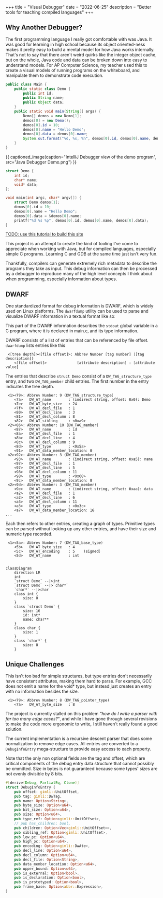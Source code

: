 +++
title = "Visual Debugger"
date = "2022-06-25"
description = "Better tools for teaching compiled languages"
+++

## Why Another Debugger?

The first programming language I really got comfortable with was Java. It was
good for learning in high school because its object oriented-ness makes it
pretty easy to build a mental model for how Java works internally. That's not to
say that there aren't weird quirks like the integer object cache, but on the
whole, Java code and data can be broken down into easy to understand models. For
AP Computer Science, my teacher used this to create a visual models of running
programs on the whiteboard, and manipulate them to demonstrate code execution.

```Java
public class Main {
    public static class Demo {
        public int id;
        public String name;
        public Object data;
    }
    public static void main(String[] args) {
        Demo[] demos = new Demo[1];
        demos[0] = new Demo();
        demos[0].id = 10;
        demos[0].name = "Hello Demo";
        demos[0].data = demos[0].name;
        System.out.format("%d, %s, %h", demos[0].id, demos[0].name, demos[0].data);
    }
}
```

{{ captioned_image(caption="IntelliJ Debugger view of the demo program", src="Java Debugger Demo.png") }}
</figure>

```C
struct Demo {
    int id;
    char* name;
    void* data;
};

void main(int argc, char* argv[]) {
    struct Demo demos[1];
    demos[0].id = 10;
    demos[0].name = "Hello Demo";
    demos[0].data = &demos[0].name;
    printf("%d %s %p", demos[0].id, demos[0].name, demos[0].data);
}
```

[TODO: use this tutorial to build this site](https://www.youtube.com/watch?v=p0bGHP-PXD4)

This project is an attempt to create the kind of tooling I've come to appreciate
when working with Java, but for compiled languages, especially simple C
programs. Learning C and GDB at the same time just isn't very fun.

Thankfully, compilers can generate extremely rich metadata to describe the
programs they take as input. This debug information can then be processed by a
debugger to reproduce many of the high level concepts I think about when
programming, especially information about types.

## DWARF

One standardized format for debug information is DWARF, which is widely used on
Linux platforms. The `dwarfdump` utility can be used to parse and visualize
DWARF information in a textual format like so:

This part of the DWARF information describes the `stdout` global variable in a C
program, where it is declared in main.c, and its type information.

DWARF consists of a list of entries that can be referenced by file offset.
`dwarfdump` lists entries like this

<!-- markdownlint-disable-next-line fenced-code-language -->
```text
 <[tree depth]><[file offset]>: Abbrev Number [tag number] ([tag description])
    <[file offset]>              [attribute description] : [attribute value]
```

The entries that describe `struct Demo` consist of a `DW_TAG_structure_type`
entry, and two `DW_TAG_member` child entries. The first number in the entry
indicates the tree depth.

```dwarfdump
 <1><79>: Abbrev Number: 9 (DW_TAG_structure_type)
    <7a>   DW_AT_name        : (indirect string, offset: 0x0): Demo
    <7e>   DW_AT_byte_size   : 24
    <7f>   DW_AT_decl_file   : 1
    <80>   DW_AT_decl_line   : 3
    <81>   DW_AT_decl_column : 8
    <82>   DW_AT_sibling     : <0xa9>
 <2><86>: Abbrev Number: 10 (DW_TAG_member)
    <87>   DW_AT_name        : id
    <8a>   DW_AT_decl_file   : 1
    <8b>   DW_AT_decl_line   : 4
    <8c>   DW_AT_decl_column : 9
    <8d>   DW_AT_type        : <0x5a>
    <91>   DW_AT_data_member_location: 0
 <2><92>: Abbrev Number: 3 (DW_TAG_member)
    <93>   DW_AT_name        : (indirect string, offset: 0xa5): name
    <97>   DW_AT_decl_file   : 1
    <97>   DW_AT_decl_line   : 5
    <98>   DW_AT_decl_column : 11
    <98>   DW_AT_type        : <0x68>
    <9c>   DW_AT_data_member_location: 8
 <2><9d>: Abbrev Number: 3 (DW_TAG_member)
    <9e>   DW_AT_name        : (indirect string, offset: 0xaa): data
    <a2>   DW_AT_decl_file   : 1
    <a2>   DW_AT_decl_line   : 6
    <a3>   DW_AT_decl_column : 11
    <a3>   DW_AT_type        : <0x3c>
    <a7>   DW_AT_data_member_location: 16
...
```

Each then refers to other entries, creating a graph of types. Primitive types can
be parsed without looking up any other entries, and have their size and numeric
type recorded.

```dwarfdump
 <1><5a>: Abbrev Number: 7 (DW_TAG_base_type)
    <5b>   DW_AT_byte_size   : 4
    <5c>   DW_AT_encoding    : 5    (signed)
    <5d>   DW_AT_name        : int
```

```mermaid

classDiagram
    direction LR
    int
    `struct Demo` --|>int
    `struct Demo` --|>`char*`
    `char*` --|>char
    class int {
        size: 8
    }
    class `struct Demo` {
        size: 16
        id: int*
        name: char**
    }
    class char {
        size: 1
    }
    class `char*` {
        size: 8
    }
```

## Unique Challenges

This isn't too bad for simple structures, but type entries don't necessarily
have consistent attributes, making them hard to parse. For example, GCC does not
emit a name for the void* type, but instead just creates an entry with no
information besides the size.

```dwarfdump
 <1><79>: Abbrev Number: 8 (DW_TAG_pointer_type)
    <7a>   DW_AT_byte_size   : 8
```

The project is currently stalled on this problem *"how do I write a parser with
far too many edge cases?"*, and while I have gone through several revisions to
make the code more ergonomic to write, I still haven't really found a good
solution.

The current implementation is a recursive descent parser that does some
normalization to remove edge cases. All entries are converted to a
`DebugInfoEntry` mega-structure to provide easy access to each property.

Note that the only non optional fields are the tag and offset, which are
critical components of the debug entry data structure that cannot possibly be
ommitted. Size in bytes is not guaranteed because some types' sizes are not
evenly divisible by 8 bits.

```Rust
#[derive(Debug, PartialEq, Clone)]
struct DebugInfoEntry {
    pub offset: gimli::UnitOffset,
    pub tag: gimli::DwTag,
    pub name: Option<String>,
    pub byte_size: Option<u64>,
    pub bit_size: Option<u64>,
    pub size: Option<u64>,
    pub type_ref: Option<gimli::UnitOffset>,
    // pub has_children: bool,
    pub children: Option<Vec<gimli::UnitOffset>>,
    pub sibling_ref: Option<gimli::UnitOffset>,
    pub low_pc: Option<u64>,
    pub high_pc: Option<u64>,
    pub encoding: Option<gimli::DwAte>,
    pub decl_line: Option<u64>,
    pub decl_column: Option<u64>,
    pub decl_file: Option<String>,
    pub data_member_location: Option<u64>,
    pub upper_bound: Option<u64>,
    pub is_external: Option<bool>,
    pub is_declaration: Option<bool>,
    pub is_prototyped: Option<bool>,
    pub frame_base: Option<abbr::Expression>,
}
```
